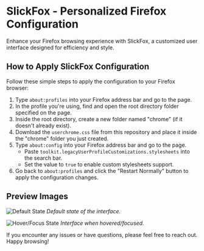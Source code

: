 # SlickFox - Personalized Firefox Configuration

Enhance your Firefox browsing experience with SlickFox, a customized user interface designed for efficiency and style.

## How to Apply SlickFox Configuration

Follow these simple steps to apply the configuration to your Firefox browser:

1. Type `about:profiles` into your Firefox address bar and go to the page.
2. In the profile you're using, find and open the root directory folder specified on the page.
3. Inside the root directory, create a new folder named "chrome" (if it doesn't already exist).
4. Download the `userchrome.css` file from this repository and place it inside the "chrome" folder you just created.
5. Type `about:config` into your Firefox address bar and go to the page.
   - Paste `toolkit.legacyUserProfileCustomizations.stylesheets` into the search bar.
   - Set the value to `true` to enable custom stylesheets support.
6. Go back to `about:profiles` and click the "Restart Normally" button to apply the configuration changes.

## Preview Images

![Default State](https://github.com/Kamimusuhi/SlickFox/assets/130303898/b47867d4-1584-4c13-baca-0cb9a4573f08)
*Default state of the interface.*

![Hover/Focus State](https://github.com/Kamimusuhi/SlickFox/assets/130303898/d839d68d-7027-42dd-90d2-fc31c64270d4)
*Interface when hovered/focused.*


If you encounter any issues or have questions, please feel free to reach out. Happy browsing!
